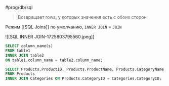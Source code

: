 #prog/db/sql 

> Возвращает rows, у которых значения есть с обоих сторон

Режим [[SQL Joins]] по умолчанию, `INNER JOIN` = `JOIN`

![[SQL INNER JOIN-1725803795560.jpeg]]

```sql
SELECT column_name(s)
FROM table1
INNER JOIN table2
ON table1.column_name = table2.column_name;
```
```sql
SELECT Products.ProductID, Products.ProductName, Products.CategoryName -- указываем таблицу
FROM Products  
INNER JOIN Categories ON Products.CategoryID = Categories.CategoryID;
```